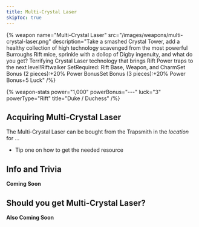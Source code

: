 ```yaml
---
title: Multi-Crystal Laser
skipToc: true
---
```


{% weapon
 name="Multi-Crystal Laser"
 src="/images/weapons/multi-crystal-laser.png"
 description="Take a smashed Crystal Tower, add a healthy collection of high technology scavenged from the most powerful Burroughs Rift mice, sprinkle with a dollop of Digby ingenuity, and what do you get? Terrifying Crystal Laser technology that brings Rift Power traps to the next level!Riftwalker SetRequired: Rift Base, Weapon, and CharmSet Bonus (2 pieces):+20% Power BonusSet Bonus (3 pieces):+20% Power Bonus+5 Luck"
/%}

{% weapon-stats
 power="1,000"
 powerBonus="---"
 luck="3"
 powerType="Rift"
 title="Duke / Duchess"
/%}

## Acquiring Multi-Crystal Laser

The Multi-Crystal Laser can be bought from the Trapsmith in the *location* for ...

- Tip one on how to get the needed resource

## Info and Trivia

**Coming Soon**

## Should you get Multi-Crystal Laser?

**Also Coming Soon**
